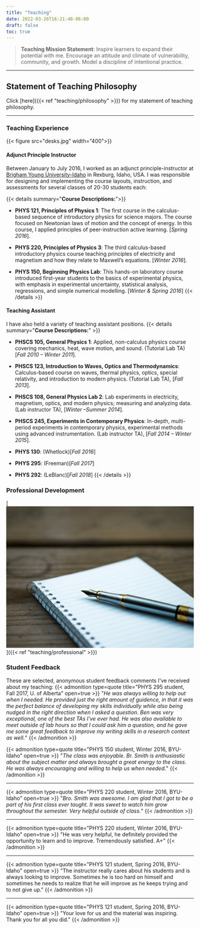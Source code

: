 ```yaml
---
title: "Teaching"
date: 2022-03-26T16:21:48-06:00
draft: false
toc: true
---
```


> **Teaching Mission Statement**: Inspire learners to expand their potential with me. Encourage an attitude and climate of vulnerability, community, and growth. Model a discipline of intentional practice.
___

## Statement of Teaching Philosophy
Click [here]({{< ref "teaching/philosophy" >}}) for my statement of teaching philosophy.
<!--

[![Open Book](open_book.jpg)]({{< ref "teaching/philosophy" >}})


### Statement of Teaching Philosophy
{{< admonition type=quote title="This is a tip" open=false >}}
###### Introduction: The Necessity of Belief
{{< figure src="possible.jpg" width="400">}}
In conversation, when people learn I’m a physicist they often reply along the lines of, “Oh, I’m not smart enough to do that.” This reply reveals the common belief in the “fixed mindset”: that someone’s success and ability to learn is a product of their innate talents, and that these aptitudes cannot be changed[^Dweck]. In contrast, I learned from my mother at a young age the simple phrase, “If you believe you can, or if you believe you can’t, you’re right”[^Ford]. In my learning practice, I’ve chosen to believe that I can learn anything I desire. I don’t see myself as having inherently superior cognitive abilities compared to anyone else; rather I see my success as a direct product of personal effort and a “growth mindset.” Because of the growth I have seen in myself, I am convinced that every student has the potential to learn any subject they desire and work at. This strong belief in students’ potential is foundational to my motivation and to my methods for teaching and learning.

###### To Learn is to Change

{{< figure src="chrysalis.jpg" width="400">}}

Learning, in the physical sciences, is not just about students gaining knowledge, but rather their developing a relationship with truth. Gaining knowledge of a subject is a necessary, but insufficient, part of that process. When a teacher is involved with a student in the craft of learning, each plays an important role. The relationship must be facilitated by a teacher who has a preexisting relationship with the truth of the subject matter. In this sense, they act as an ambassador to the minds and hearts of the students. This relationship must also be received and accepted on the part of the student. I am not describing a passive exercise whereby data and facts are transmitted and absorbed via osmosis. Rather it is a highly active process in which both the student and the teacher come to understand themselves, each other, and the truth of the subject matter.

To receive knowledge, a student must first possess a sufficient desire to seek it and ask the necessary questions. It then involves the personal effort of expanding, rearranging, and potentially discarding one’s knowledge structure to incorporate and integrate new knowledge and understanding. This is a demanding and mentally rigorous process. It requires self-awareness of one’s knowledge structure, and also the imagination to reinvent it [^Odden][^Covey]. Truly, learning is a process of personal change. Furthermore, physics problem-solving skills must be practiced and honed. As a teaching assistant, I instilled a growth mindset in students by explaining that learning physics is not unlike learning to be a proficient pianist[^Shifman]. This philosophy of receiving knowledge loosely resembles the constructivist theory of learning; however, I reject conventional relativism when applied to learning physical science.

In favoring an objective physical reality, I also try to illuminate any inconsistencies and misconceptions the students may have. There are many ways I accomplish this, but one effective way is using real data. For example, one high school physics student I tutored could not see that his intuition contradicted Newton’s laws of motion. We tossed his smartphone around in the air, and the onboard accelerometer provided him the necessary insight to successfully reconfigure his knowledge structure. Smartphone sensors and applications[^Staacks] are some of many excellent tools for connecting students with real physical data.

Students and teachers approach a subject with their own experiences and understanding and this prior knowledge may form a structure. As a teacher, I have the responsibility to learn and understand the knowledge structure of my individual students. This may be through concept inventories[^Hestenes] or via informal discussion. I then craft learning activities to scaffold their structure throughout its renovation. 


###### Enthusiasm and Questions

{{< figure src="question.jpg" width="400">}}


Occasionally the people I talk with tell me about their experiences in high school or university physics courses. Most of the time, these were either extremely positive or extremely negative. As I dig deeper, I almost universally find that what people remember the most about their physics teachers is their presence or lack of enthusiasm. While working as an adjunct professor, I tried to convey my passion for physics by introducing students to real-world questions. Physics is not something that humanity has solved and carefully tucked away into textbooks. There are still real unanswered questions[^List] – ones that can capture the imagination of young students. I’ve shown students My Question – the one that carried me into physics and one that still goes unanswered: “Why can sound waves cause a bubble to [release a flash of light?](https://www.youtube.com/watch?v=rhiaFa9kaH4)” Whether or not my students find their own physics question is outside of my control. My simple hope is that my students will remember my enthusiasm for physics many years later.

###### Trust and Success

{{< figure src="trust.jpg" width="400">}}


For the process of learning to be successful, it must be founded upon a relationship of trust between students and teachers[^Bain]. Where practical, I learn my students’ names as quickly as possible. I also employ formative and summative assessments with grading practices that are encouraging and redemptive, not punitive. Trust is fostered as I treat students as individuals - with respect, concern, and interest; I recognize that, like them, I am also learning and growing. At the time of my retirement, I will primarily know that I have been successful as a teacher if my students knew that I cared about them, believed in them, and wanted them to grow and succeed, not just in physics but in all areas of their lives. 
{{< /admonition >}}

[^Bain]: Bain, K. (2004). What the best college teachers do. Harvard University Press.

[^Covey]: Covey, S. R. (2020). The 7 Habits of Highly Effective People. Simon & Schuster.

[^Dweck]: Dweck, Carol. (2006). Mindset: The new psychology of success. Random House.

[^Ford]: Attributed to Henry Ford.

[^Hestenes]: Hestenes, D., Wells, M., and Swackhame, G.. Force concept inventory. The Physics Teacher, 30, 141 (1992).

[^List]: [List of unsolved problems in physics](https://en.wikipedia.org/wiki/List_of_unsolved_problems_in_physics). (2021, May 18). In Wikipedia. 

[^Odden]: Odden, Tor Ole, [*What Does It Mean to “Make Sense” of Physics?*](https://aapt.scitation.org/doi/abs/10.1119/5.0024095?journalCode=pte) The Physics Teacher, 59, 596 (2021).

[^Shifman]: Shifman, Mikhail, [*Teaching Physics at School and Colleges*](https://arxiv.org/abs/1902.03323) arXiv: 1902.03323 (2019).

[^Staacks]: Staacks, S., S Hütz, H. Heinke, and C. Stampfer. (2018). [*Advanced tools for smartphone-based experiments: phyphox.*](https://iopscience.iop.org/article/10.1088/1361-6552/aac05e/meta) Physics Education, 53, 045009 (2018).
-->
___

### Teaching Experience
{{< figure src="desks.jpg" width="400">}}

#### Adjunct Principle Instructor
Between January to July 2016, I worked as an adjunct principle-instructor at [Brigham Young University-Idaho](https://www.byui.edu/) in Rexburg, Idaho, USA. I was responsible for designing and implementing the course layouts, instruction, and assessments for several classes of 20-30 students each:

{{< details summary="**Course Descriptions:**">}}
* **PHYS 121, Principles of Physics 1**: The first course in the calculus-based sequence of introductory physics for science majors. The course focused on Newtonian laws of motion and the concept of energy. In this course, I applied principles of peer-instruction active learning. [*Spring 2016*].

* **PHYS 220, Principles of Physics 3**: The third calculus-based introductory physics course teaching principles of electricity and magnetism and how they relate to Maxwell’s equations. [*Winter 2016*].

* **PHYS 150, Beginning Physics Lab**: This hands-on laboratory course introduced first-year students to the basics of experimental physics, with emphasis in experimental uncertainty, statistical analysis, regressions, and simple numerical modelling. [*Winter & Spring 2016*]
{{< /details >}}

#### Teaching Assistant
I have also held a variety of teaching assistant positions.
{{< details summary="**Course Descriptions:**" >}}
* **PHSCS 105, General Physics 1**: Applied, non-calculus physics course covering mechanics, heat, wave motion, and sound. (Tutorial Lab TA) [*Fall 2010 – Winter 2011*].

* **PHSCS 123, Introduction to Waves, Optics and Thermodynamics**: Calculus-based course on waves, thermal physics, optics, special relativity, and introduction to modern physics. (Tutorial Lab TA), [*Fall 2013*].

* **PHSCS 108, General Physics Lab 2**: Lab experiments in electricity, magnetism, optics, and modern physics; measuring and analyzing data. (Lab instructor TA), [*Winter –Summer 2014*].

* **PHSCS 245, Experiments in Contemporary Physics**: In-depth, multi-period experiments in contemporary physics, experimental methods using advanced instrumentation. (Lab instructor TA), [*Fall 2014 – Winter 2015*].

* **PHYS 130**: (Whetlock)[*Fall 2016*]
* **PHYS 295**: (Freeman)[*Fall 2017*]
* **PHYS 292**: (LeBlanc)[*Fall 2018*]
{{< /details >}}




### Professional Development
[![Pen and Notebook](pen_notebook.jpg)]({{< ref "teaching/professional" >}})

### Student Feedback
These are selected, anonymous student feedback comments I've received about my teaching:
{{< admonition type=quote title="PHYS 295 student, Fall 2017, U. of Alberta" open=true >}}
"*He was always willing to help out when I needed. He provided just the right amount of guidence, in that it was the perfect balance of developing my skills individually while also being nudged in the right direction when I asked a question. Ben was very exceptional, one of the best TAs I've ever had. He was also available to meet outside of lab hours so that I could ask him a question, and he gave me some great feedback to improve my writing skills in a research context as well.*"
{{< /admonition >}}

{{< admonition type=quote title="PHYS 150 student, Winter 2016, BYU-Idaho" open=true >}}
"*The class was enjoyable. Br. Smith is enthusiastic about the subject matter and always brought a great energy to the class. He was always encouraging and willing to help us when needed.*"
{{< /admonition >}}

---
{{< admonition type=quote title="PHYS 220 student, Winter 2016, BYU-Idaho" open=true >}}
"*Bro. Smith was awesome. I am glad that I got to be a part of his first class ever taught. It was sweet to watch him grow throughout the semester. Very helpful outside of class.*"
{{< /admonition >}}

---
{{< admonition type=quote title="PHYS 220 student, Winter 2016, BYU-Idaho" open=true >}}
"He was very helpful, he definitely provided the opportunity to learn and to improve. Tremendously satisfied. A+"
{{< /admonition >}}

---
{{< admonition type=quote title="PHYS 121 student, Spring 2016, BYU-Idaho" open=true >}}
"The instructor really cares about his students and is always looking to improve. Sometimes he is too hard on himself and sometimes he needs to realize that he will improve as he keeps trying and to not give up."
{{< /admonition >}}

---
{{< admonition type=quote title="PHYS 121 student, Spring 2016, BYU-Idaho" open=true >}}
"Your love for us and the material was inspiring. Thank you for all you did."
{{< /admonition >}}